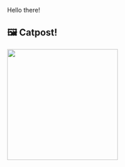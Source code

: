 Hello there!



## 🖼️ Catpost!

<sub>
    <img src="https://cdn2.thecatapi.com/images/weo7Mo87q.jpg" height="256">
</sub>


